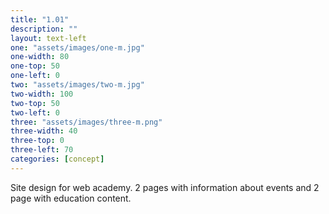 ```yaml
---
title: "1.01"
description: ""
layout: text-left
one: "assets/images/one-m.jpg"
one-width: 80
one-top: 50
one-left: 0
two: "assets/images/two-m.jpg"
two-width: 100
two-top: 50
two-left: 0
three: "assets/images/three-m.png"
three-width: 40
three-top: 0
three-left: 70
categories: [concept]
---
```


Site design for web academy. 2 pages with information about events and 2 page with education content.